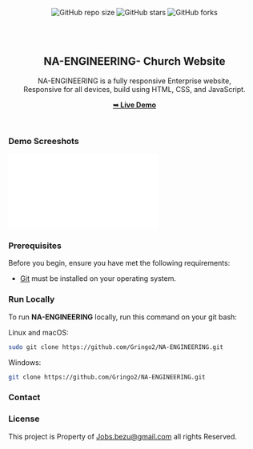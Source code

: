 <div align="center">
  
  ![GitHub repo size](https://img.shields.io/github/repo-size/Gringo2/NA-ENGINEERING)
  ![GitHub stars](https://img.shields.io/github/stars/Gringo2/NA-ENGINEERING?style=social)
  ![GitHub forks](https://img.shields.io/github/forks/Gringo2/NA-ENGINEERING?style=social)

  <br />
  <br />

  <h2 align="center">NA-ENGINEERING- Church Website</h2>

  NA-ENGINEERING is a fully responsive Enterprise website, <br />Responsive for all devices, build using HTML, CSS, and JavaScript.

  <a href="https://Gringo2.github.io/NA-ENGINEERING/"><strong>➥ Live Demo</strong></a>

</div>

<br />

### Demo Screeshots

![NA-ENGINEERINGDesktop Demo](./readme-images/desktop.p "Desktop Demo")

### Prerequisites

Before you begin, ensure you have met the following requirements:

* [Git](https://git-scm.com/downloads "Download Git") must be installed on your operating system.

### Run Locally

To run **NA-ENGINEERING** locally, run this command on your git bash:

Linux and macOS:

```bash
sudo git clone https://github.com/Gringo2/NA-ENGINEERING.git
```

Windows:

```bash
git clone https://github.com/Gringo2/NA-ENGINEERING.git
```

### Contact

<!-- If you want to contact with me you can reach me at [Twitter](https://www.twitter.com/Gringo2). -->

### License

This project is Property of Jobs.bezu@gmail.com all rights Reserved.
